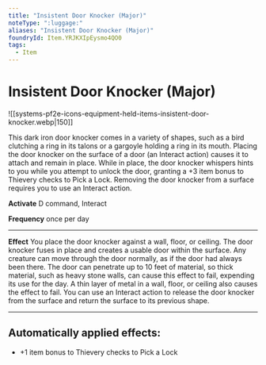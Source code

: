 ```yaml
---
title: "Insistent Door Knocker (Major)"
noteType: ":luggage:"
aliases: "Insistent Door Knocker (Major)"
foundryId: Item.YRJKXIpEysmo4QO0
tags:
  - Item
---
```


# Insistent Door Knocker (Major)
![[systems-pf2e-icons-equipment-held-items-insistent-door-knocker.webp|150]]

This dark iron door knocker comes in a variety of shapes, such as a bird clutching a ring in its talons or a gargoyle holding a ring in its mouth. Placing the door knocker on the surface of a door (an Interact action) causes it to attach and remain in place. While in place, the door knocker whispers hints to you while you attempt to unlock the door, granting a +3 item bonus to Thievery checks to Pick a Lock. Removing the door knocker from a surface requires you to use an Interact action.

**Activate** D command, Interact

**Frequency** once per day

* * *

**Effect** You place the door knocker against a wall, floor, or ceiling. The door knocker fuses in place and creates a usable door within the surface. Any creature can move through the door normally, as if the door had always been there. The door can penetrate up to 10 feet of material, so thick material, such as heavy stone walls, can cause this effect to fail, expending its use for the day. A thin layer of metal in a wall, floor, or ceiling also causes the effect to fail. You can use an Interact action to release the door knocker from the surface and return the surface to its previous shape.

* * *

## Automatically applied effects:

*   +1 item bonus to Thievery checks to Pick a Lock
